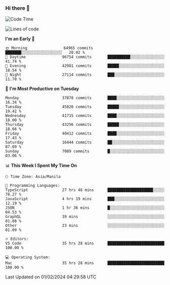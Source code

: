 ### Hi there 👋

<!--START_SECTION:waka-->
![Code Time](http://img.shields.io/badge/Code%20Time-4%2C821%20hrs%2031%20mins-blue)

![Lines of code](https://img.shields.io/badge/From%20Hello%20World%20I%27ve%20Written-107.2%20million%20lines%20of%20code-blue)

**I'm an Early 🐤** 

```text
🌞 Morning                64965 commits       ███████░░░░░░░░░░░░░░░░░░   28.02 % 
🌆 Daytime                96754 commits       ██████████░░░░░░░░░░░░░░░   41.74 % 
🌃 Evening                42981 commits       █████░░░░░░░░░░░░░░░░░░░░   18.54 % 
🌙 Night                  27114 commits       ███░░░░░░░░░░░░░░░░░░░░░░   11.70 % 
```
📅 **I'm Most Productive on Tuesday** 

```text
Monday                   37878 commits       ████░░░░░░░░░░░░░░░░░░░░░   16.34 % 
Tuesday                  45020 commits       █████░░░░░░░░░░░░░░░░░░░░   19.42 % 
Wednesday                41715 commits       ████░░░░░░░░░░░░░░░░░░░░░   18.00 % 
Thursday                 43256 commits       █████░░░░░░░░░░░░░░░░░░░░   18.66 % 
Friday                   40412 commits       ████░░░░░░░░░░░░░░░░░░░░░   17.43 % 
Saturday                 16444 commits       ██░░░░░░░░░░░░░░░░░░░░░░░   07.09 % 
Sunday                   7089 commits        █░░░░░░░░░░░░░░░░░░░░░░░░   03.06 % 
```


📊 **This Week I Spent My Time On** 

```text
🕑︎ Time Zone: Asia/Manila

💬 Programming Languages: 
TypeScript               27 hrs 46 mins      ████████████████████░░░░░   78.27 % 
JavaScript               4 hrs 19 mins       ███░░░░░░░░░░░░░░░░░░░░░░   12.19 % 
JSON                     1 hr 36 mins        █░░░░░░░░░░░░░░░░░░░░░░░░   04.53 % 
GraphQL                  39 mins             ░░░░░░░░░░░░░░░░░░░░░░░░░   01.88 % 
Other                    23 mins             ░░░░░░░░░░░░░░░░░░░░░░░░░   01.09 % 

🔥 Editors: 
VS Code                  35 hrs 28 mins      █████████████████████████   100.00 % 

💻 Operating System: 
Mac                      35 hrs 28 mins      █████████████████████████   100.00 % 
```


 Last Updated on 01/02/2024 04:29:58 UTC
<!--END_SECTION:waka-->


<!--
**rad182/rad182** is a ✨ _special_ ✨ repository because its `README.md` (this file) appears on your GitHub profile.

Here are some ideas to get you started:

- 🔭 I’m currently working on ...
- 🌱 I’m currently learning ...
- 👯 I’m looking to collaborate on ...
- 🤔 I’m looking for help with ...
- 💬 Ask me about ...
- 📫 How to reach me: ...
- 😄 Pronouns: ...
- ⚡ Fun fact: ...
-->
